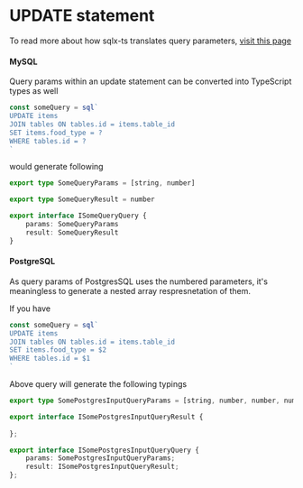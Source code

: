 # UPDATE statement

To read more about how sqlx-ts translates query parameters, [visit this page](./4.1.SELECT.md)

#### MySQL

Query params within an update statement can be converted into TypeScript types as well

```typescript
const someQuery = sql`
UPDATE items
JOIN tables ON tables.id = items.table_id
SET items.food_type = ?
WHERE tables.id = ?
`
```

would generate following

```typescript
export type SomeQueryParams = [string, number]

export type SomeQueryResult = number

export interface ISomeQueryQuery {
    params: SomeQueryParams
    result: SomeQueryResult
}
```

#### PostgreSQL

As query params of PostgresSQL uses the numbered parameters, it's meaningless to generate a nested array respresnetation of them.

If you have

```typescript
const someQuery = sql`
UPDATE items
JOIN tables ON tables.id = items.table_id
SET items.food_type = $2
WHERE tables.id = $1
`
```

Above query will generate the following typings

```typescript
export type SomePostgresInputQueryParams = [string, number, number, number, number, number, number];

export interface ISomePostgresInputQueryResult {
    
};

export interface ISomePostgresInputQueryQuery {
    params: SomePostgresInputQueryParams;
    result: ISomePostgresInputQueryResult;
};
```
